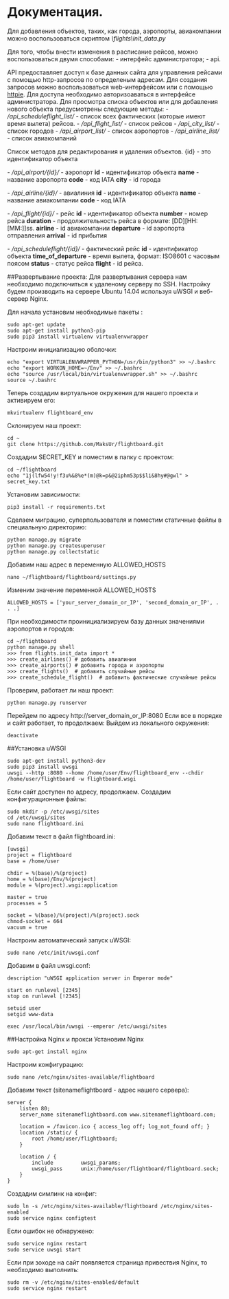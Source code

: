 # Документация.

Для добавления объектов, таких, как города, аэропорты, авиакомпании можно воспользоваться скриптом *\flights\init_data.py*


Для того, чтобы внести изменения в расписание рейсов, можно воспользоваться двумя способами:
*-* интерфейс администратора;
*-* api.

API предоставляет доступ к базе данных сайта для управления рейсами с помощью http-запросов по определеным адресам.
Для создания запросов можно воспользоваться web-интерфейсом или с помощью [httpie](//httpie.org/"httpie"). 
Для доступа необходимо авторизоаваться в интерфейсе администратора.
Для просмотра списка объектов или для добавления нового объекта предусмотрены следующие методы:
*-* */api_scheduleflight_list/* - список всех фактических (которые имеют время вылета) рейсов.
*-* */api_flight_list/* - список рейсов
*-* */api_city_list/* - список городов
*-* */api_airport_list/* - список аэропортов
*-* */api_airline_list/* - список авиакомпаний

Список методов для редактирования и удаления объектов. {id} - это идентификатор объекта
  

*-* */api_airport/{id}/* - аэропорт
    **id** - идентификатор объекта
    **name** - название аэропорта
    **code** - код IATA
    **city** - id города

*-* */api_airline/{id}/* - авиалиния
    **id** - идентификатор объекта
    **name** - название авиакомпании
    **code** - код IATA

*-* */api_flight/{id}/* - рейс
    **id** - идентификатор объекта
    **number** - номер рейса
    **duration** - продолжительность рейса в формате: [DD][HH:[MM:]]ss.
    **airline** - id авиакомпании
    **departure** - id аэропорта отправления
    **arrival** - id прибытия

*-* */api_scheduleflight/{id}/* - фактический рейс
    **id** - идентификатор объекта
    **time_of_departure** - время вылета, формат: ISO8601 с часовым поясом
    **status** - статус рейса
    **flight** - id рейса.


##Развертывание проекта:
Для развертывания сервера нам необходимо подключиться к удаленому серверу по SSH. Настройку будем производить на сервере Ubuntu 14.04 используя uWSGI и веб-сервер Nginx.

Для начала установим необходимые пакеты :
```
sudo apt-get update
sudo apt-get install python3-pip
sudo pip3 install virtualenv virtualenvwrapper
```
Настроим инициализацию оболочки:
```
echo "export VIRTUALENVWRAPPER_PYTHON=/usr/bin/python3" >> ~/.bashrc
echo "export WORKON_HOME=~/Env" >> ~/.bashrc
echo "source /usr/local/bin/virtualenvwrapper.sh" >> ~/.bashrc
source ~/.bashrc
```
Теперь создадим виртуальное окружения для нашего проекта и активируем его:
```
mkvirtualenv flightboard_env
```
Склонируем наш проект:
```
cd ~
git clone https://github.com/MaksUr/flightboard.git
```
Создадим SECRET_KEY и поместим в папку с проектом:
```
cd ~/flightboard
echo "1j(lfw54!y!f3u%&8%e*(m)@k=p&@2iphm53p$$li&8hy#@gwl" > secret_key.txt
```
Установим зависимости:
```
pip3 install -r requirements.txt
```
Сделаем миграцию, суперпользователя и поместим статичные файлы в специальную директорию:
```
python manage.py migrate
python manage.py createsuperuser
python manage.py collectstatic
```
Добавим наш адрес в переменную ALLOWED_HOSTS 
```
nano ~/flightboard/flightboard/settings.py
```
Изменим значение переменной ALLOWED_HOSTS
```
ALLOWED_HOSTS = ['your_server_domain_or_IP', 'second_domain_or_IP', . . .]
```
При необходимости проинициализируем базу данных значениями аэропортов и городов:
```
cd ~/flightboard
python manage.py shell
>>> from flights.init_data import *
>>> create_airlines() # добавить авиалинии
>>> create_airports() # добавить города и аэропорты
>>> create_flights()  # добавить случайные рейсы
>>> create_schedule_flight()  # добавить фактические случайные рейсы
```
Проверим, работает ли наш проект:
```
python manage.py runserver
```
Перейдем по адресу http://server_domain_or_IP:8080
Если все в порядке и сайт работает, то продолжаем:
Выйдем из локального окружения:
```
deactivate
```
##Установка uWSGI
```
sudo apt-get install python3-dev
sudo pip3 install uwsgi
uwsgi --http :8080 --home /home/user/Env/flightboard_env --chdir /home/user/flightboard -w flightboard.wsgi
```
Если сайт доступен по адресу, продолжаем. Создадим конфигурационные файлы:
```
sudo mkdir -p /etc/uwsgi/sites
cd /etc/uwsgi/sites
sudo nano flightboard.ini
```
Добавим текст в файл flightboard.ini:
```
[uwsgi]
project = flightboard
base = /home/user

chdir = %(base)/%(project)
home = %(base)/Env/%(project)
module = %(project).wsgi:application

master = true
processes = 5

socket = %(base)/%(project)/%(project).sock
chmod-socket = 664
vacuum = true
```
Настроим автоматический запуск uWSGI:
```
sudo nano /etc/init/uwsgi.conf
```
Добавим в файл uwsgi.conf:
```
description "uWSGI application server in Emperor mode"

start on runlevel [2345]
stop on runlevel [!2345]

setuid user
setgid www-data

exec /usr/local/bin/uwsgi --emperor /etc/uwsgi/sites
```
##Настройка Nginx и прокси
Установим Nginx
```
sudo apt-get install nginx
```
Настроим конфигурацию:
```
sudo nano /etc/nginx/sites-available/flightboard
```
Добавим текст (sitenameflightboard - адрес нашего сервера):
```
server {
    listen 80;
    server_name sitenameflightboard.com www.sitenameflightboard.com;

    location = /favicon.ico { access_log off; log_not_found off; }
    location /static/ {
        root /home/user/flightboard;
    }

    location / {
        include         uwsgi_params;
        uwsgi_pass      unix:/home/user/flightboard/flightboard.sock;
    }
}
```
Создадим симлинк на конфиг:
```
sudo ln -s /etc/nginx/sites-available/flightboard /etc/nginx/sites-enabled
sudo service nginx configtest
```
Если ошибок не обнаружено:
```
sudo service nginx restart
sudo service uwsgi start
```
Если при зоходе на сайт появляется страница привествия Nginx, то необходимо выполнить:
```
sudo rm -v /etc/nginx/sites-enabled/default
sudo service nginx restart
```